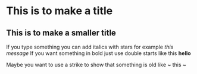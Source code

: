 # This is to make a title
## This is to make a smaller title

If you type something you can add italics with stars for example *this message*
If you want something in bold just use double starts like this **hello**

Maybe you want to use a strike to show that something is old like ~ this ~
